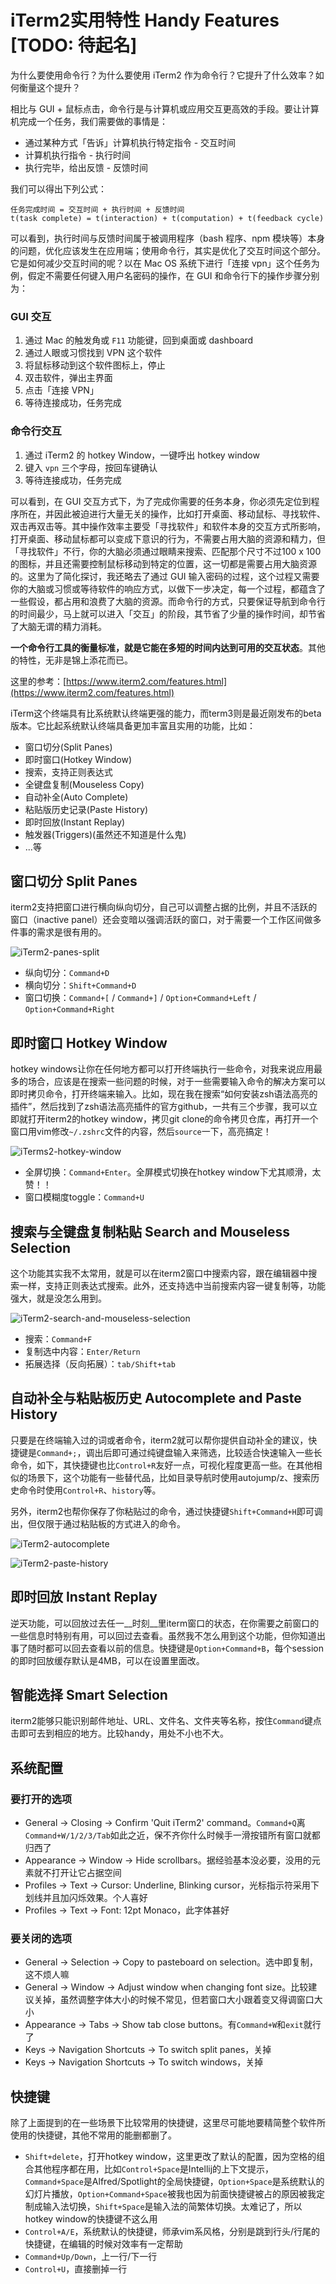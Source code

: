 # iTerm2实用特性 Handy Features [TODO: 待起名]

为什么要使用命令行？为什么要使用 iTerm2 作为命令行？它提升了什么效率？如何衡量这个提升？

相比与 GUI + 鼠标点击，命令行是与计算机或应用交互更高效的手段。要让计算机完成一个任务，我们需要做的事情是：

* 通过某种方式「告诉」计算机执行特定指令 - 交互时间
* 计算机执行指令 - 执行时间
* 执行完毕，给出反馈 - 反馈时间

我们可以得出下列公式：

```
任务完成时间 = 交互时间 + 执行时间 + 反馈时间
t(task complete) = t(interaction) + t(computation) + t(feedback cycle)
```

可以看到，执行时间与反馈时间属于被调用程序（bash 程序、npm 模块等）本身的问题，优化应该发生在应用端；使用命令行，其实是优化了交互时间这个部分。它是如何减少交互时间的呢？以在 Mac OS 系统下进行「连接 vpn」这个任务为例，假定不需要任何键入用户名密码的操作，在 GUI 和命令行下的操作步骤分别为：

### GUI 交互

1. 通过 Mac 的触发角或 `F11` 功能键，回到桌面或 dashboard
2. 通过人眼或习惯找到 VPN 这个软件
3. 将鼠标移动到这个软件图标上，停止
4. 双击软件，弹出主界面
5. 点击「连接 VPN」
6. 等待连接成功，任务完成

### 命令行交互

1. 通过 iTerm2 的 hotkey Window，一键呼出 hotkey window
2. 键入 `vpn` 三个字母，按回车键确认
3. 等待连接成功，任务完成

可以看到，在 GUI 交互方式下，为了完成你需要的任务本身，你必须先定位到程序所在，并因此被迫进行大量无关的操作，比如打开桌面、移动鼠标、寻找软件、双击再双击等。其中操作效率主要受「寻找软件」和软件本身的交互方式所影响，打开桌面、移动鼠标都可以变成下意识的行为，不需要占用大脑的资源和精力，但「寻找软件」不行，你的大脑必须通过眼睛来搜索、匹配那个尺寸不过100  x 100的图标，并且还需要控制鼠标移动到特定的位置，这一切都是需要占用大脑资源的。这里为了简化探讨，我还略去了通过 GUI 输入密码的过程，这个过程又需要你的大脑或习惯或等待软件的响应方式，以做下一步决定，每一个过程，都蕴含了一些假设，都占用和浪费了大脑的资源。而命令行的方式，只要保证导航到命令行的时间最少，马上就可以进入「交互」的阶段，其节省了少量的操作时间，却节省了大脑无谓的精力消耗。

**一个命令行工具的衡量标准，就是它能在多短的时间内达到可用的交互状态**。其他的特性，无非是锦上添花而已。

这里的参考：[https://www.iterm2.com/features.html](https://www.iterm2.com/features.html)

iTerm这个终端具有比系统默认终端更强的能力，而term3则是最近刚发布的beta版本。它比起系统默认终端具备更加丰富且实用的功能，比如：

* 窗口切分(Split Panes)
* 即时窗口(Hotkey Window)
* 搜索，支持正则表达式
* 全键盘复制(Mouseless Copy)
* 自动补全(Auto Complete)
* 粘贴版历史记录(Paste History)
* 即时回放(Instant Replay)
* 触发器(Triggers)(虽然还不知道是什么鬼)
* ...等


## 窗口切分 Split Panes
iterm2支持把窗口进行横向纵向切分，自己可以调整占据的比例，并且不活跃的窗口（inactive panel）还会变暗以强调活跃的窗口，对于需要一个工作区间做多件事的需求是很有用的。

![iTerm2-panes-split](./figures/iterm2-panes-split.png)

* 纵向切分：`Command+D`
* 横向切分：`Shift+Command+D`
* 窗口切换：`Command+[` / `Command+]` / `Option+Command+Left` / `Option+Command+Right`


## 即时窗口 Hotkey Window
hotkey windows让你在任何地方都可以打开终端执行一些命令，对我来说应用最多的场合，应该是在搜索一些问题的时候，对于一些需要输入命令的解决方案可以即时拷贝命令，打开终端来输入。比如，现在我在搜索“如何安装zsh语法高亮的插件”，然后找到了zsh语法高亮插件的官方github，一共有三个步骤，我可以立即就打开iterm2的hotkey window，拷贝git clone的命令拷贝仓库，再打开一个窗口用vim修改`~/.zshrc`文件的内容，然后`source`一下，高亮搞定！

![iTerms2-hotkey-window](./figures/iterm2-hotkey-window.png)

* 全屏切换：`Command+Enter`。全屏模式切换在hotkey window下尤其顺滑，太赞！！
* 窗口模糊度toggle：`Command+U`


## 搜索与全键盘复制粘贴 Search and Mouseless Selection
这个功能其实我不太常用，就是可以在iterm2窗口中搜索内容，跟在编辑器中搜索一样，支持正则表达式搜索。此外，还支持选中当前搜索内容一键复制等，功能强大，就是没怎么用到。

![iTerm2-search-and-mouseless-selection](./figures/iterm2-search-and-mouseless-selection.png)

* 搜索：`Command+F`
* 复制选中内容：`Enter/Return`
* 拓展选择（反向拓展）：`tab/Shift+tab`


## 自动补全与粘贴板历史 Autocomplete and Paste History
只要是在终端输入过的词或者命令，iterm2就可以帮你提供自动补全的建议，快捷键是`Command+;`，调出后即可通过纯键盘输入来筛选，比较适合快速输入一些长命令，如下，其快捷键也比`Control+R`友好一点，可视化程度更高一些。在其他相似的场景下，这个功能有一些替代品，比如目录导航时使用autojump/z、搜索历史命令时使用`Control+R`、`history`等。

另外，iterm2也帮你保存了你粘贴过的命令，通过快捷键`Shift+Command+H`即可调出，但仅限于通过粘贴板的方式进入的命令。

![iTerm2-autocomplete](./figures/iterm2-autocomplete.png)

![iTerm2-paste-history](./figures/iterm2-paste-history.png)


## 即时回放 Instant Replay
逆天功能，可以回放过去任一__时刻__里iterm窗口的状态，在你需要之前窗口的一些信息时特别有用，可以回过去查看。虽然我不怎么用到这个功能，但你知道出事了随时都可以回去查看以前的信息。快捷键是`Option+Command+B`，每个session的即时回放缓存默认是4MB，可以在设置里面改。


## 智能选择 Smart Selection
iterm2能够只能识别邮件地址、URL、文件名、文件夹等名称，按住`Command`键点击即可去到相应的地方。比较handy，用处不小也不大。


## 系统配置
### 要打开的选项
* General -> Closing -> Confirm 'Quit iTerm2' command。`Command+Q`离`Command+W/1/2/3/Tab`如此之近，保不齐你什么时候手一滑按错所有窗口就都归西了
* Appearance -> Window -> Hide scrollbars。据经验基本没必要，没用的元素就不打开让它占据空间
* Profiles -> Text -> Cursor: Underline, Blinking cursor，光标指示符采用下划线并且加闪烁效果。个人喜好
* Profiles -> Text -> Font: 12pt Monaco，此字体甚好

### 要关闭的选项
* General -> Selection -> Copy to pasteboard on selection。选中即复制，这不烦人嘛
* General -> Window -> Adjust window when changing font size。比较建议关掉，虽然调整字体大小的时候不常见，但若窗口大小跟着变又得调窗口大小
* Appearance -> Tabs -> Show tab close buttons。有`Command+W`和`exit`就行了
* Keys -> Navigation Shortcuts -> To switch split panes，关掉
* Keys -> Navigation Shortcuts -> To switch windows，关掉


## 快捷键
除了上面提到的在一些场景下比较常用的快捷键，这里尽可能地要精简整个软件所使用的快捷键，其他不常用的能删都删了。

* `Shift+delete`，打开hotkey window，这里更改了默认的配置，因为空格的组合其他程序都在用，比如`Control+Space`是Intellij的上下文提示，`Command+Space`是Alfred/Spotlight的全局快捷键，`Option+Space`是系统默认的幻灯片播放，`Option+Command+Space`被我也因为前面快捷键被占的原因被我定制成输入法切换，`Shift+Space`是输入法的简繁体切换。太难记了，所以hotkey window的快捷键不这么用
* `Control+A/E`，系统默认的快捷键，师承vim系风格，分别是跳到行头/行尾的快捷键，在编辑的时候对效率有一定帮助
* `Command+Up/Down`，上一行/下一行
* `Control+U`，直接删掉一行